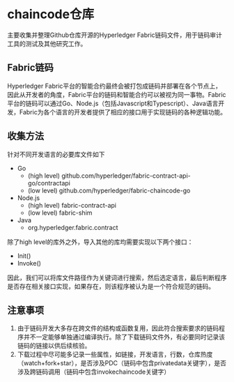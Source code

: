 # chaincode仓库

主要收集并整理Github仓库开源的Hyperledger Fabric链码文件，用于链码审计工具的测试及其他研究工作。

## Fabric链码

Hyperledger Fabric平台的智能合约最终会被打包成链码并部署在各个节点上，因此从开发者的角度，Fabric平台的链码和智能合约可以被视为同一事物。Fabric平台的链码可以通过Go、Node.js（包括Javascript和Typescript）、Java语言开发，Fabric为各个语言的开发者提供了相应的接口用于实现链码的各种逻辑功能。

## 收集方法

针对不同开发语言的必要库文件如下

- Go
  - (high level) github.com/hyperledger/fabric-contract-api-go/contractapi
  - (low level) github.com/hyperledger/fabric-chaincode-go
- Node.js
  - (high level) fabric-contract-api
  - (low level) fabric-shim
- Java
  - org.hyperledger.fabric.contract

除了high level的库外之外，导入其他的库均需要实现以下两个接口：

- Init()
- Invoke()

因此，我们可以将库文件路径作为关键词进行搜索，然后选定语言，最后判断程序是否存在相关接口实现，如果存在，则该程序被认为是一个符合规范的链码。

## 注意事项

1. 由于链码开发大多存在跨文件的结构或函数复用，因此符合搜索要求的链码程序并不一定能够单独通过编译执行。除了下载链码文件外，有必要同时记录该链码的链接以供后续核验。
2. 下载过程中尽可能多记录一些属性，如链接，开发语言，行数，仓库热度（watch+fork+star），是否涉及PDC（链码中包含privatedata关键字），是否涉及跨链码调用（链码中包含invokechaincode关键字）
